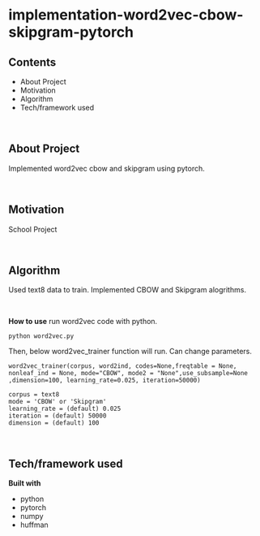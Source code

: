 # implementation-word2vec-cbow-skipgram-pytorch

## Contents
* About Project
* Motivation
* Algorithm
* Tech/framework used

&nbsp;

## About Project
Implemented word2vec cbow and skipgram using pytorch.

&nbsp;

## Motivation
School Project

&nbsp;

## Algorithm
Used text8 data to train. Implemented CBOW and Skipgram alogrithms.

&nbsp;

**How to use**
run word2vec code with python.
~~~
python word2vec.py
~~~
Then, below word2vec_trainer function will run. Can change parameters.

~~~
word2vec_trainer(corpus, word2ind, codes=None,freqtable = None, nonleaf_ind = None, mode="CBOW", mode2 = "None",use_subsample=None ,dimension=100, learning_rate=0.025, iteration=50000)

corpus = text8
mode = 'CBOW' or 'Skipgram'
learning_rate = (default) 0.025
iteration = (default) 50000
dimension = (default) 100
~~~

&nbsp;

## Tech/framework used
<b>Built with</b>
- python
- pytorch
- numpy
- huffman
&nbsp;
